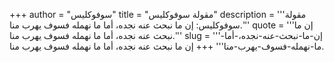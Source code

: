 +++
author = "سوفوكليس"
title = "مقولة سوفوكليس"
description = '''مقولة سوفوكليس: إن ما نبحث عنه نجده، أما ما نهمله فسوف يهرب منا.'''
quote = '''إن ما نبحث عنه نجده، أما ما نهمله فسوف يهرب منا.'''
slug = '''إن-ما-نبحث-عنه-نجده،-أما-ما-نهمله-فسوف-يهرب-منا'''
+++
إن ما نبحث عنه نجده، أما ما نهمله فسوف يهرب منا.

